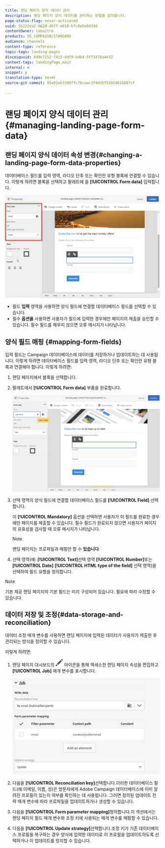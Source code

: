 ```yaml
---
title: 랜딩 페이지 양식 데이터 관리
description: 랜딩 페이지 양식 데이터를 관리하는 방법을 알아봅니다.
page-status-flag: never-activated
uuid: 5b222ea2-6628-457f-a618-bfc0e5eb93dd
contentOwner: lemaitre
products: SG_CAMPAIGN/STANDARD
audience: channels
content-type: reference
topic-tags: landing-pages
discoiquuid: 899c7152-f415-4df9-b4b4-5ff3470a4e32
context-tags: landingPage,main
internal: n
snippet: y
translation-type: tm+mt
source-git-commit: 95e01eb33097fc76caac3f4dd5f5591461b887cf

---
```



# 랜딩 페이지 양식 데이터 관리{#managing-landing-page-form-data}

## 랜딩 페이지 양식 데이터 속성 변경{#changing-a-landing-page-form-data-properties}

데이터베이스 필드를 입력 영역, 라디오 단추 또는 확인란 유형 블록에 연결할 수 있습니다. 이렇게 하려면 블록을 선택하고 팔레트에 을 **[!UICONTROL Form data]** 입력합니다.

![](assets/delivery_content_9.png)

* 필드 **입력** 영역을 사용하면 양식 필드에 연결할 데이터베이스 필드를 선택할 수 있습니다.
* 필수 **옵션을** 사용하면 사용자가 필드에 입력한 경우에만 페이지의 제출을 승인할 수 있습니다. 필수 필드를 채우지 않으면 오류 메시지가 나타납니다.

## 양식 필드 매핑 {#mapping-form-fields}

입력 필드는 Campaign 데이터베이스에 데이터를 저장하거나 업데이트하는 데 사용됩니다. 이렇게 하려면 데이터베이스 필드를 입력 영역, 라디오 단추 또는 확인란 유형 블록과 연결해야 합니다. 이렇게 하려면:

1. 랜딩 페이지에서 블록을 선택합니다.
1. 팔레트에서 **[!UICONTROL Form data]** 부품을 완료합니다.

   ![](assets/editing_lp_content_4.png)

1. 선택 영역의 양식 필드에 연결할 데이터베이스 필드를 **[!UICONTROL Field]** 선택합니다.

   이 **[!UICONTROL Mandatory]** 옵션을 선택하면 사용자가 이 필드를 완료한 경우에만 페이지를 제출할 수 있습니다. 필수 필드가 완료되지 않으면 사용자가 페이지의 유효성을 검사할 때 오류 메시지가 나타납니다.

   >[!NOTE]
   >
   >랜딩 페이지는 프로파일과 매핑만 할 수 **있습니다**.

1. 선택 영역(예: **[!UICONTROL Text]**&#x200B;선택 영역 **[!UICONTROL Number]**&#x200B;또는 **[!UICONTROL Date]** **[!UICONTROL HTML type of the field]** 선택 영역)을 선택하여 필드 유형을 정의합니다.

>[!NOTE]
>
>기본 제공 랜딩 페이지의 기본 필드는 미리 구성되어 있습니다. 필요에 따라 수정할 수 있습니다.

## 데이터 저장 및 조정{#data-storage-and-reconciliation}

데이터 조정 매개 변수를 사용하면 랜딩 페이지에 입력된 데이터가 사용자가 제출한 후 관리되는 방식을 정의할 수 있습니다.

이렇게 하려면:

1. 랜딩 페이지 대시보드의 ![](assets/edit_darkgrey-24px.png) 아이콘을 통해 액세스한 랜딩 페이지 속성을 편집하고 **[!UICONTROL Job]** 매개 변수를 표시합니다.

   ![](assets/lp_parameters_4.png)

1. 다음을 **[!UICONTROL Reconciliation key]**&#x200B;선택합니다.이러한 데이터베이스 필드(예:이메일, 이름, 성)은 방문자에게 Adobe Campaign 데이터베이스에 이미 알려진 프로필이 있는지 여부를 확인하는 데 사용됩니다. 그러면 정의된 업데이트 전략 매개 변수에 따라 프로파일을 업데이트하거나 생성할 수 있습니다.
1. 다음을 **[!UICONTROL Form parameter mapping]**&#x200B;정의합니다.이 섹션에서는 랜딩 페이지 필드 매개 변수와 조정 키에 사용되는 매개 변수를 매핑할 수 있습니다.
1. 다음을 **[!UICONTROL Update strategy]**&#x200B;선택합니다.조정 키가 기존 데이터베이스 프로필을 복구하는 경우 양식에 입력한 데이터로 이 프로필을 업데이트하도록 선택하거나 이 업데이트를 방지할 수 있습니다.
